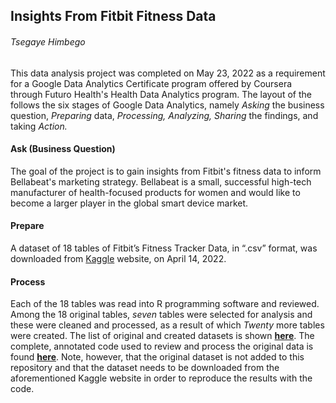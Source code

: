 ## Insights From Fitbit Fitness Data
###### _Tsegaye Himbego_
This data analysis project was completed on May 23, 2022 as a requirement for a Google Data Analytics Certificate program offered by Coursera through Futuro Health's Health Data Analytics program. The layout of the follows the six stages of Google Data Analytics, namely _Asking_ the business question, _Preparing_ data, _Processing,_ _Analyzing,_ _Sharing_ the findings, and taking _Action._
#### Ask (Business Question)
The goal of the project is to gain insights from Fitbit's fitness data to inform Bellabeat's marketing strategy. Bellabeat is a small, successful high-tech manufacturer of health-focused products for women and would like to become a larger player in the global smart device market.
#### Prepare
A dataset of 18 tables of Fitbit’s Fitness Tracker Data, in “.csv” format, was downloaded from [Kaggle](https://www.kaggle.com/datasets/arashnic/fitbit) website, on April 14, 2022. 
#### Process
Each of the 18 tables was read into R programming software and reviewed. Among the 18 original tables, _seven_ tables were selected for analysis and these were cleaned and processed, as a result of which _Twenty_ more tables were created. The list of original and created datasets is shown <b> [here](https://github.com/tsegayeh/InsightsFromFitBitData/blob/main/DataProcessing.PNG)</b>. The complete, annotated code used to review and process the original data is found <b>[here](https://github.com/tsegayeh/InsightsFromFitBitData/blob/main/HDAcapstone.R)</b>. Note, however, that the original dataset is not added to this repository and that the dataset needs to be downloaded from the aforementioned Kaggle website in order to reproduce the results with the code. 
